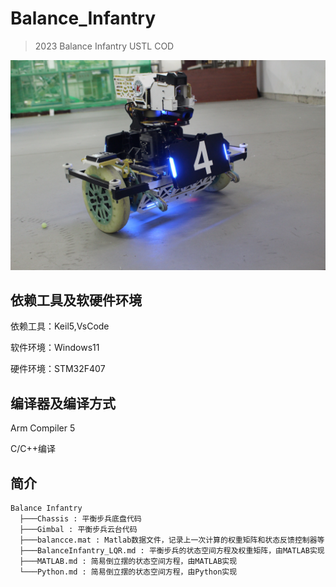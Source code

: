 # Balance_Infantry
> 2023  Balance Infantry USTL COD

![balance](./pic/balance.jpg)

## 依赖工具及软硬件环境

依赖工具：Keil5,VsCode

软件环境：Windows11

硬件环境：STM32F407

## 编译器及编译方式

Arm Compiler 5

C/C++编译

## 简介

```
Balance Infantry
  ├───Chassis : 平衡步兵底盘代码
  ├───Gimbal : 平衡步兵云台代码
  ├───balancce.mat : Matlab数据文件，记录上一次计算的权重矩阵和状态反馈控制器等
  ├───BalanceInfantry_LQR.md : 平衡步兵的状态空间方程及权重矩阵，由MATLAB实现
  ├───MATLAB.md : 简易倒立摆的状态空间方程，由MATLAB实现
  └───Python.md : 简易倒立摆的状态空间方程，由Python实现
```
